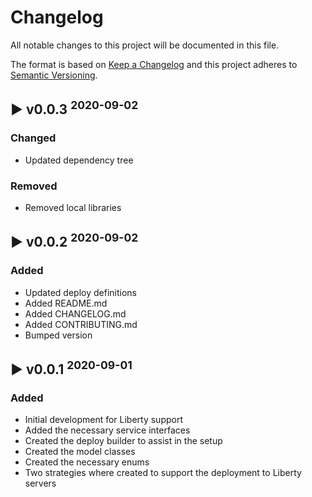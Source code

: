 # Changelog
All notable changes to this project will be documented in this file.

The format is based on [Keep a Changelog](http://keepachangelog.com/en/1.0.0/)
and this project adheres to [Semantic Versioning](http://semver.org/spec/v2.0.0.html).

## :arrow_forward: v0.0.3 <sup>2020-09-02</sup>
### Changed
- Updated dependency tree
### Removed
- Removed local libraries

## :arrow_forward: v0.0.2 <sup>2020-09-02</sup>
### Added
- Updated deploy definitions
- Added README.md
- Added CHANGELOG.md
- Added CONTRIBUTING.md
- Bumped version

## :arrow_forward: v0.0.1 <sup>2020-09-01</sup>

### Added
- Initial development for Liberty support
- Added the necessary service interfaces
- Created the deploy builder to assist in the setup
- Created the model classes
- Created the necessary enums
- Two strategies where created to support the deployment to Liberty servers
